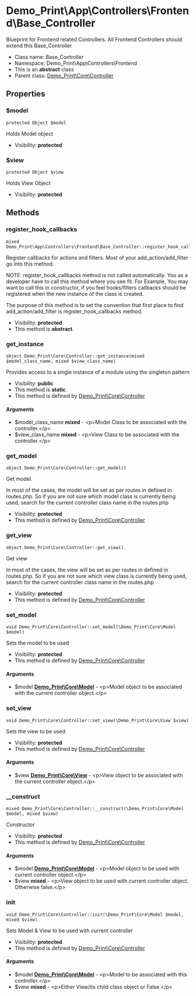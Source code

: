 Demo_Print\App\Controllers\Frontend\Base_Controller
===============

Blueprint for Frontend related Controllers. All Frontend Controllers should extend this Base_Controller




* Class name: Base_Controller
* Namespace: Demo_Print\App\Controllers\Frontend
* This is an **abstract** class
* Parent class: [Demo_Print\Core\Controller](Demo_Print-Core-Controller.md)





Properties
----------


### $model

    protected Object $model

Holds Model object



* Visibility: **protected**


### $view

    protected Object $view

Holds View Object



* Visibility: **protected**


Methods
-------


### register_hook_callbacks

    mixed Demo_Print\App\Controllers\Frontend\Base_Controller::register_hook_callbacks()

Register callbacks for actions and filters. Most of your add_action/add_filter
go into this method.

NOTE: register_hook_callbacks method is not called automatically. You
as a developer have to call this method where you see fit. For Example,
You may want to call this in constructor, if you feel hooks/filters
callbacks should be registered when the new instance of the class
is created.

The purpose of this method is to set the convention that first place to
find add_action/add_filter is register_hook_callbacks method.

* Visibility: **protected**
* This method is **abstract**.




### get_instance

    object Demo_Print\Core\Controller::get_instance(mixed $model_class_name, mixed $view_class_name)

Provides access to a single instance of a module using the singleton pattern



* Visibility: **public**
* This method is **static**.
* This method is defined by [Demo_Print\Core\Controller](Demo_Print-Core-Controller.md)


#### Arguments
* $model_class_name **mixed** - &lt;p&gt;Model Class to be associated with the controller.&lt;/p&gt;
* $view_class_name **mixed** - &lt;p&gt;View Class to be associated with the controller.&lt;/p&gt;



### get_model

    object Demo_Print\Core\Controller::get_model()

Get model.

In most of the cases, the model will be set as per routes in defined in routes.php.
So if you are not sure which model class is currently being used, search for the
current controller class name in the routes.php

* Visibility: **protected**
* This method is defined by [Demo_Print\Core\Controller](Demo_Print-Core-Controller.md)




### get_view

    object Demo_Print\Core\Controller::get_view()

Get view

In most of the cases, the view will be set as per routes in defined in routes.php.
So if you are not sure which view class is currently being used, search for the
current controller class name in the routes.php

* Visibility: **protected**
* This method is defined by [Demo_Print\Core\Controller](Demo_Print-Core-Controller.md)




### set_model

    void Demo_Print\Core\Controller::set_model(\Demo_Print\Core\Model $model)

Sets the model to be used



* Visibility: **protected**
* This method is defined by [Demo_Print\Core\Controller](Demo_Print-Core-Controller.md)


#### Arguments
* $model **[Demo_Print\Core\Model](Demo_Print-Core-Model.md)** - &lt;p&gt;Model object to be associated with the current controller object.&lt;/p&gt;



### set_view

    void Demo_Print\Core\Controller::set_view(\Demo_Print\Core\View $view)

Sets the view to be used



* Visibility: **protected**
* This method is defined by [Demo_Print\Core\Controller](Demo_Print-Core-Controller.md)


#### Arguments
* $view **[Demo_Print\Core\View](Demo_Print-Core-View.md)** - &lt;p&gt;View object to be associated with the current controller object.&lt;/p&gt;



### __construct

    mixed Demo_Print\Core\Controller::__construct(\Demo_Print\Core\Model $model, mixed $view)

Constructor



* Visibility: **protected**
* This method is defined by [Demo_Print\Core\Controller](Demo_Print-Core-Controller.md)


#### Arguments
* $model **[Demo_Print\Core\Model](Demo_Print-Core-Model.md)** - &lt;p&gt;Model object to be used with current controller object.&lt;/p&gt;
* $view **mixed** - &lt;p&gt;View object to be used with current controller object. Otherwise false.&lt;/p&gt;



### init

    void Demo_Print\Core\Controller::init(\Demo_Print\Core\Model $model, mixed $view)

Sets Model & View to be used with current controller



* Visibility: **protected**
* This method is defined by [Demo_Print\Core\Controller](Demo_Print-Core-Controller.md)


#### Arguments
* $model **[Demo_Print\Core\Model](Demo_Print-Core-Model.md)** - &lt;p&gt;Model to be associated with this controller.&lt;/p&gt;
* $view **mixed** - &lt;p&gt;Either View/its child class object or False.&lt;/p&gt;


